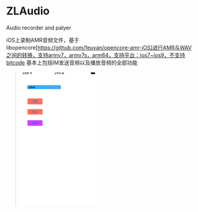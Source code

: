 # ZLAudio
Audio recorder and palyer

iOS上录制AMR音频文件，基于libopencore[https://github.com/feuvan/opencore-amr-iOS]进行AMR与WAV之间的转换，支持armv7，armv7s，arm64，支持平台：ios7~ios9，不支持bitcode
基本上包括IM发送音频以及播放音频的全部功能

> ![demo1](https://github.com/zingwin/ZLAudio/blob/master/1.png)